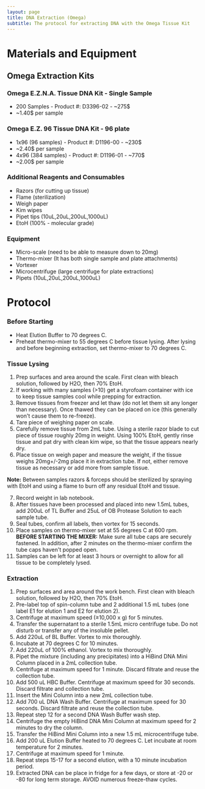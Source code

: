 ```yaml
---
layout: page
title: DNA Extraction (Omega)
subtitle: The protocol for extracting DNA with the Omega Tissue Kit
---
```


# Materials and Equipment

## Omega Extraction Kits

### Omega E.Z.N.A. Tissue DNA Kit - Single Sample
 * 200 Samples - Product #: D3396-02 - ~275$
 * ~1.40$ per sample

### Omega E.Z. 96 Tissue DNA Kit - 96 plate
 * 1x96 (96 samples) - Product #: D1196-00 - ~230$
 * ~2.40$ per sample
 * 4x96 (384 samples) - Product #: D1196-01 - ~770$
 * ~2.00$ per sample

### Additional Reagents and Consumables
 * Razors (for cutting up tissue)
 * Flame (sterilization)
 * Weigh paper
 * Kim wipes
 * Pipet tips (10uL,20uL,200uL,1000uL)
 * EtoH (100% - molecular grade)

### Equipment 
 * Micro-scale (need to be able to measure down to 20mg)
 * Thermo-mixer (It has both single sample and plate attachments)
 * Vortexer
 * Microcentrifuge (large centrifuge for plate extractions)
 * Pipets (10uL,20uL,200uL,1000uL)

# Protocol

### Before Starting
 * Heat Elution Buffer to 70 degrees C.
 * Preheat thermo-mixer to 55 degrees C before tissue lysing. After lysing and before beginning extraction, set thermo-mixer to 70 degrees C.
### Tissue Lysing
1. Prep surfaces and area around the scale. First clean with bleach solution, followed by H2O, then 70% EtoH.
2. If working with many samples (>10) get a styrofoam container with ice to keep tissue samples cool while prepping for extraction.
3. Remove tissues from freezer and let thaw (do not let them sit any longer than necessary). Once thawed they can be placed on ice (this generally won't cause them to re-freeze).
4. Tare piece of weighing paper on scale.
5. Carefully remove tissue from 2mL tube. Using a sterile razor blade to cut piece of tissue roughly 20mg in weight. Using 100% EtoH, gently rinse tissue and pat dry with clean kim wipe, so that the tissue appears nearly dry.
6. Place tissue on weigh paper and measure the weight, if the tissue weighs 20mg+/-2mg place it in extraction tube. If not, either remove tissue as necessary or add more from sample tissue.

  **Note:** Between samples razors & forceps should be sterilized by spraying with EtoH and using a flame to burn off any residual EtoH and tissue.

7. Record weight in lab notebook.
8. After tissues have been processed and placed into new 1.5mL tubes, add 200uL of TL Buffer and 25uL of OB Protease Solution to each sample tube.
9. Seal tubes, confirm all labels, then vortex for 15 seconds.
10. Place samples on thermo-mixer set at 55 degrees C at 600 rpm. **BEFORE STARTING THE MIXER:** Make sure all tube caps are securely fastened. In addition, after 2 minutes on the thermo-mixer confirm the tube caps haven't popped open.
11. Samples can be left for at least 3 hours or overnight to allow for all tissue to be completely lysed.

### Extraction
1. Prep surfaces and area around the work bench. First clean with bleach solution, followed by H2O, then 70% EtoH.
2. Pre-label top of spin-column tube and 2 additional 1.5 mL tubes (one label E1 for elution 1 and E2 for elution 2).
3. Centrifuge at maximum speed (≥10,000 x g) for 5 minutes.
4. Transfer the supernatant to a sterile 1.5mL micro centrifuge tube. Do not disturb or transfer any of the insoluble pellet.
5. Add 220uL of BL Buffer. Vortex to mix thoroughly.
6. Incubate at 70 degrees C for 10 minutes.
7. Add 220uL of 100% ethanol. Vortex to mix thoroughly.
8. Pipet the mixture (including any precipitates) into a HiBind DNA Mini Column placed in a 2mL collection tube. 
9. Centrifuge at maximum speed for 1 minute. Discard filtrate and reuse the collection tube.
10. Add 500 uL HBC Buffer. Centrifuge at maximum speed for 30 seconds. Discard filtrate and collection tube.
11. Insert the Mini Column into a new 2mL collection tube. 
12. Add 700 uL DNA Wash Buffer. Centrifuge at maximum speed for 30 seconds. Discard filtrate and reuse the collection tube. 
13. Repeat step 12 for a second DNA Wash Buffer wash step.
14. Centrifuge the empty HiBind DNA Mini Column at maximum speed for 2 minutes to dry the column. 
15. Transfer the HiBind Mini Column into a new 1.5 mL microcentrifuge tube.
16. Add 200 uL Elution Buffer heated to 70 degrees C. Let incubate at room temperature for 2 minutes.
17. Centrifuge at maximum speed for 1 minute.
18. Repeat steps 15-17 for a second elution, with a 10 minute incubation period.
19. Extracted DNA can be place in fridge for a few days, or store at -20 or -80 for long term storage. AVOID numerous freeze-thaw cycles.
